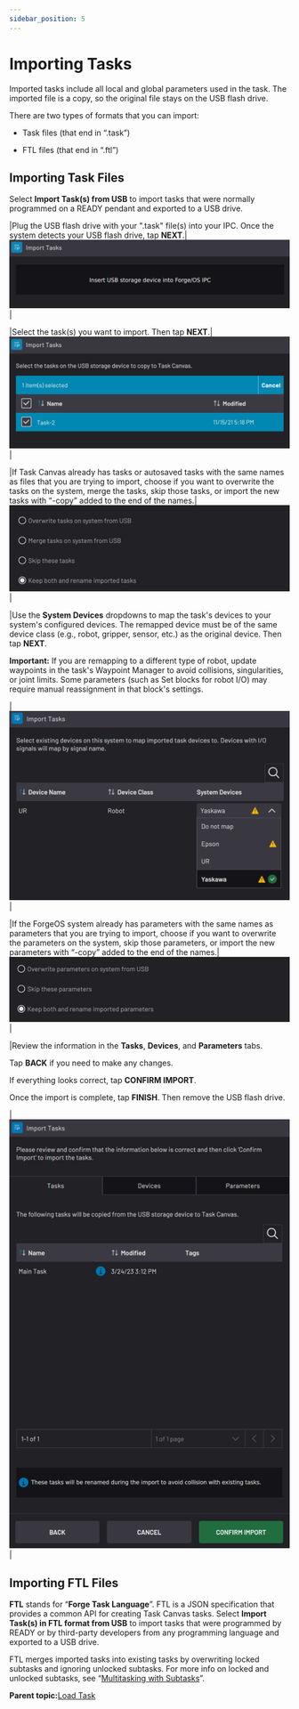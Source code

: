 ```yaml
---
sidebar_position: 5
---
```


# Importing Tasks

Imported tasks include all local and global parameters used in the task. The imported file is a copy, so the original file stays on the USB flash drive.

There are two types of formats that you can import:

-   Task files \(that end in “.task”\)

-   FTL files \(that end in “.ftl”\)


## Importing Task Files

Select **Import Task\(s\) from USB** to import tasks that were normally programmed on a READY pendant and exported to a USB drive.

|Plug the USB flash drive with your ".task" file\(s\) into your IPC. Once the system detects your USB flash drive, tap **NEXT**.|![](../Images/TaskCanvas/ImportTaskFromUSB-InsertUSB.png)|

|Select the task\(s\) you want to import. Then tap **NEXT**.|![](../Images/TaskCanvas/ImportTaskFromUSB-Select.png)|

|If Task Canvas already has tasks or autosaved tasks with the same names as files that you are trying to import, choose if you want to overwrite the tasks on the system, merge the tasks, skip those tasks, or import the new tasks with “-copy” added to the end of the names.|![](../Images/TaskCanvas/ImportTaskFromUSB-OverwriteTasks-Cropped.png)|

|Use the **System Devices** dropdowns to map the task's devices to your system's configured devices. The remapped device must be of the same device class \(e.g., robot, gripper, sensor, etc.\) as the original device. Then tap **NEXT**.

 **Important:** If you are remapping to a different type of robot, update waypoints in the task's Waypoint Manager to avoid collisions, singularities, or joint limits. Some parameters \(such as Set blocks for robot I/O\) may require manual reassignment in that block's settings.

|![](../Images/TaskCanvas/ImportTaskFromUSB-RemapDevicesDropdown.png)|

|If the ForgeOS system already has parameters with the same names as parameters that you are trying to import, choose if you want to overwrite the parameters on the system, skip those parameters, or import the new parameters with “-copy” added to the end of the names.|![](../Images/TaskCanvas/ImportTaskFromUSB-OverwriteParameters-Cropped.png)|

|Review the information in the **Tasks**, **Devices**, and **Parameters** tabs.

 Tap **BACK** if you need to make any changes.

 If everything looks correct, tap **CONFIRM IMPORT**.

 Once the import is complete, tap **FINISH**. Then remove the USB flash drive.

|![](../Images/TaskCanvas/ImportTaskFromUSB-ConfirmTasks.png)|

## Importing FTL Files

**FTL** stands for “**Forge Task Language**”. FTL is a JSON specification that provides a common API for creating Task Canvas tasks. Select **Import Task\(s\) in FTL format from USB** to import tasks that were programmed by READY or by third-party developers from any programming language and exported to a USB drive.

FTL merges imported tasks into existing tasks by overwriting locked subtasks and ignoring unlocked subtasks. For more info on locked and unlocked subtasks, see “[Multitasking with Subtasks](MultitaskingWithSubtasks.md)”.

**Parent topic:**[Load Task](../TaskCanvas/LoadTask.md)

